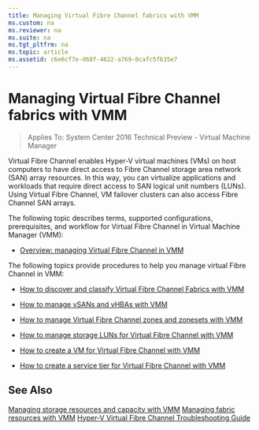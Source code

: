 ```yaml
---
title: Managing Virtual Fibre Channel fabrics with VMM
ms.custom: na
ms.reviewer: na
ms.suite: na
ms.tgt_pltfrm: na
ms.topic: article
ms.assetid: c6e6cf7e-d68f-4622-a769-0cafc5fb35e7
---
```

# Managing Virtual Fibre Channel fabrics with VMM

>Applies To: System Center 2016 Technical Preview - Virtual Machine Manager

Virtual Fibre Channel enables Hyper-V virtual machines (VMs) on host computers to have direct access to Fibre Channel storage area network (SAN) array resources. In this way, you can virtualize applications and workloads that require direct access to SAN logical unit numbers (LUNs). Using Virtual Fibre Channel, VM failover clusters can also access Fibre Channel SAN arrays.

The following topic describes terms, supported configurations, prerequisites, and workflow for Virtual Fibre Channel in Virtual Machine Manager (VMM):

-   [Overview: managing Virtual Fibre Channel in VMM](Overview--managing-Virtual-Fibre-Channel-in-VMM.md)

The following topics provide procedures to help you manage virtual Fibre Channel in VMM:

-   [How to discover and classify Virtual Fibre Channel Fabrics with VMM](How-to-discover-and-classify-Virtual-Fibre-Channel-Fabrics-with-VMM.md)

-   [How to manage vSANs and vHBAs with VMM](How-to-manage-vSANs-and-vHBAs-with-VMM.md)

-   [How to manage Virtual Fibre Channel zones and zonesets with VMM](How-to-manage-Virtual-Fibre-Channel-zones-and-zonesets-with-VMM.md)

-   [How to manage storage LUNs for Virtual Fibre Channel with VMM](How-to-manage-storage-LUNs-for-Virtual-Fibre-Channel-with-VMM.md)

-   [How to create a VM for Virtual Fibre Channel with VMM](How-to-create-a-VM-for-Virtual-Fibre-Channel-with-VMM.md)

-   [How to create a service tier for Virtual Fibre Channel with VMM](How-to-create-a-service-tier-for-Virtual-Fibre-Channel-with-VMM.md)

## See Also
[Managing storage resources and capacity with VMM](Managing-storage-resources-and-capacity-with-VMM.md)
[Managing fabric resources with VMM](Managing-fabric-resources-with-VMM.md)
[Hyper-V Virtual Fibre Channel Troubleshooting Guide](http://social.technet.microsoft.com/wiki/contents/articles/18698.hyper-v-virtual-fibre-channel-troubleshooting-guide.aspx)



